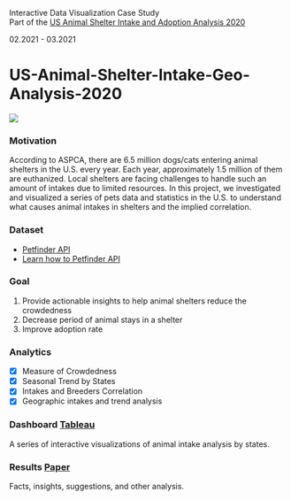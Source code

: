 Interactive Data Visualization Case Study<br>
Part of the [US Animal Shelter Intake and Adoption Analysis 2020](https://github.com/SJSUMS/US-Animal-Shelter-Intake-and-Adoption-Analysis-master)<br>

02.2021 - 03.2021


# US-Animal-Shelter-Intake-Geo-Analysis-2020
<p><img src='https://images.unsplash.com/photo-1583787317796-2bc56f8556e2?crop=entropy&cs=tinysrgb&fm=jpg&ixlib=rb-1.2.1&q=80&raw_url=true&ixid=MnwxMjA3fDB8MHxwaG90by1wYWdlfHx8fGVufDB8fHx8&auto=format&fit=crop&w=2070'>

### Motivation
According to ASPCA, there are 6.5 million dogs/cats entering animal shelters in the U.S. every year. Each year, approximately 1.5 million of them are euthanized. Local shelters are facing challenges to handle such an amount of intakes due to limited resources. In this project, we investigated and visualized a series of pets data and statistics in the U.S. to understand what causes animal intakes in shelters and the implied correlation.

### Dataset 
- [Petfinder API](https://www.petfinder.com/developers/v2/docs/)
- [Learn how to Petfinder API](https://github.com/helenuria/Petfinder-API)
  
### Goal
1. Provide actionable insights to help animal shelters reduce the crowdedness
2. Decrease period of animal stays in a shelter
3. Improve adoption rate

### Analytics
- [x] Measure of Crowdedness
- [x] Seasonal Trend by States
- [x] Intakes and Breeders Correlation
- [x] Geographic intakes and trend analysis
  
### Dashboard [Tableau](https://public.tableau.com/app/profile/gnawsivam/viz/2020USShelterAnimalIntakeDistribution/StoryIntakes)
A series of interactive visualizations of animal intake analysis by states.

### Results [Paper](https://github.com/SJSUMS/US-Animal-Shelter-Intake-and-Adoption-Analysis-master/blob/main/Group7_P1_DATA230%20Dashbord_Paper.pdf)
Facts, insights, suggestions, and other analysis.
